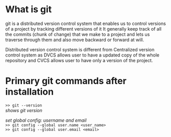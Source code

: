 
# What is git

git is a distributed version control system that enables us to control versions of a project by tracking different versions of it
It generally keep track of all the commits (chunk of change) that we make to a project and lets us traverse through them and also move backward or forward at will.

Distributed version control system is different from Centralized version control system as DVCS allows user to have a updated copy of the whole repository and CVCS allows user to have only a version of the project.

# Primary git commands after installation

`>> git --version`\
*shows git version*

*set global config: username and email*\
`>> git config --global user.name <user_name>`\
`>> git config --global user.email <email>`

